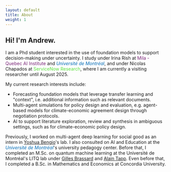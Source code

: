 ```yaml
---
layout: default
title: About
weight: 1
---
```


## Hi! I'm Andrew.

I am a Phd student interested in the use of foundation models to support decision-making under uncertainty. I study under Irina Rish at <a href="https://mila.quebec/en/" style="color:#7B2679;text-decoration:none">Mila - Quebec AI Institute</a> and <a href="https://www.umontreal.ca/" style="color:#006BB6;text-decoration:none"><i>Université de Montréal</i></a>, and under Nicolas Chapados at <a href="https://www.servicenow.com/research/" style="color:#59e03c;text-decoration:none"> ServiceNow Research</a>, where I am currently a visiting researcher until August 2025.

My current research interests include:
* Forecasting foundation models that leverage transfer learning and "context", i.e. additional information such as relevant documents.
* Multi-agent simulations for policy design and evaluation, e.g. agent-based models for climate-economic agreement design through negotiation protocols.
* AI to support literature exploration, review and synthesis in ambiguous settings, such as for climate-economic policy design.

Previously, I worked on multi-agent deep learning for social good as an intern in [Yoshua Bengio](https://yoshuabengio.org/)'s lab.
I also consulted on AI and Education at the
<a href="https://www.umontreal.ca/" style="color:#006BB6;text-decoration:none"><i>Université de Montréal</i></a>'s
university pedagogy center.
Before that, I completed an M.Sc. on quantum machine learning at the Université de Montréal's LITQ lab under
[Gilles Brassard](http://www.iro.umontreal.ca/~brassard/web/en/) and [Alain Tapp](https://sites.google.com/view/alain-tapp-mila/).
Even before that, I completed a B.Sc. in Mathematics and Economics at Concordia University.

